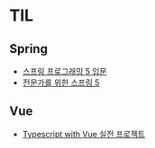 # TIL

## Spring

- [스프링 프로그래밍 5 입문](./spring/spring-five-programming-introduction/README.md)
- [전문가를 위한 스프링 5](./spring/pro-spring-five/README.md)

## Vue

- [Typescript with Vue 실전 프로젝트](./vue/README.md)